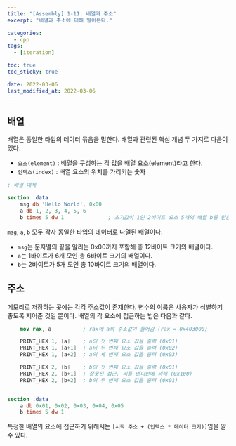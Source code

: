 ```yaml
---
title: "[Assembly] 1-11. 배열과 주소"
excerpt: "배열과 주소에 대해 알아본다."

categories:
  - cpp
tags:
  - [iteration]

toc: true
toc_sticky: true

date: 2022-03-06
last_modified_at: 2022-03-06
---
```


## 배열
배열은 동일한 타입의 데이터 묶음을 말한다. 배열과 관련된 핵심 개념 두 가지로 다음이 있다.
* `요소(element)` : 배열을 구성하는 각 값을 배열 요소(element)라고 한다.
* `인덱스(index)` : 배열 요소의 위치를 가리키는 숫자

```nasm
; 배열 예제

section .data
    msg db 'Hello World', 0x00
    a db 1, 2, 3, 4, 5, 6
    b times 5 dw 1              ; 초기값이 1인 2바이트 요소 5개의 배열 b를 만든다
```

`msg`, `a`, `b` 모두 각자 동일한 타입의 데이터로 나열된 배열이다.
* `msg`는 문자열의 끝을 알리는 0x00까지 포함해 총 12바이트 크기의 배열이다.
* `a`는 1바이트가 6개 모인 총 6바이트 크기의 배열이다.
* `b`는 2바이트가 5개 모인 총 10바이트 크기의 배열이다.

## 주소
메모리로 저장하는 곳에는 각각 주소값이 존재한다. 변수의 이름은 사용자가 식별하기 좋도록 지어준 것일 뿐이다.
배열의 각 요소에 접근하는 법은 다음과 같다.

```nasm
    mov rax, a          ; rax에 a의 주소값이 들어감 (rax = 0x403000)

    PRINT_HEX 1, [a]    ; a의 첫 번째 요소 값을 출력 (0x01)
    PRINT_HEX 1, [a+1]  ; a의 두 번째 요소 값을 출력 (0x02)
    PRINT_HEX 1, [a+2]  ; a의 세 번째 요소 값을 출력 (0x03)

    PRINT_HEX 2, [b]    ; b의 첫 번째 요소 값을 출력 (0x01)
    PRINT_HEX 2, [b+1]  ; 잘못된 접근. 리틀 엔디안에 의해 (0x100)
    PRINT_HEX 2, [b+2]  ; b의 두 번째 요소 값을 출력 (0x01)


section .data
    a db 0x01, 0x02, 0x03, 0x04, 0x05
    b times 5 dw 1
```

특정한 배열의 요소에 접근하기 위해서는 `[시작 주소 + (인덱스 * 데이터 크기)]`임을 알 수 있다.